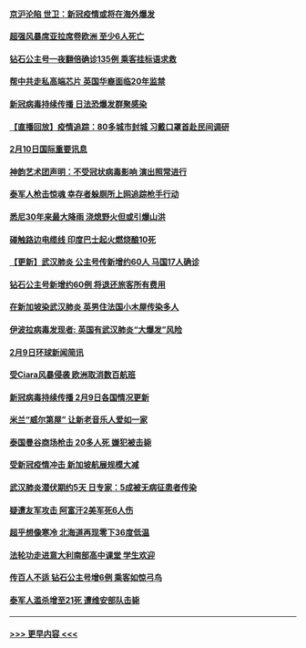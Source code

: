#### [京沪沦陷 世卫：新冠疫情或将在海外爆发](../pages/prog202/a102774135.md?t=02110744) 
#### [超强风暴席亚拉席卷欧洲 至少6人死亡](../pages/prog202/a102774122.md?t=02110744) 
#### [钻石公主号一夜翻倍确诊135例 乘客挂标语求救](../pages/prog202/a102774041.md?t=02110744) 
#### [帮中共走私高端芯片 英国华裔面临20年监禁](../pages/prog202/a102774002.md?t=02110744) 
#### [新冠病毒持续传播 日法恐爆发群聚感染](../pages/prog202/a102773992.md?t=02110744) 
#### [【直播回放】疫情追踪：80多城市封城 习戴口罩首赴民间调研](../pages/prog202/a102773728.md?t=02110744) 
#### [2月10日国际重要讯息](../pages/prog202/a102773759.md?t=02110744) 
#### [神韵艺术团声明：不受冠状病毒影响 演出照常进行](../pages/prog202/a102773674.md?t=02110744) 
#### [泰军人枪击惊魂 幸存者躲厕所上网追踪枪手行动](../pages/prog202/a102773660.md?t=02110744) 
#### [悉尼30年来最大降雨 浇熄野火但或引爆山洪](../pages/prog202/a102773651.md?t=02110744) 
#### [碰触路边电缆线 印度巴士起火燃烧酿10死](../pages/prog202/a102773642.md?t=02110744) 
#### [【更新】武汉肺炎 公主号传新增约60人 马国17人确诊](../pages/prog202/a102770740.md?t=02110744) 
#### [钻石公主号新增约60例 将退还旅客所有费用](../pages/prog202/a102773601.md?t=02110744) 
#### [在新加坡染武汉肺炎 英男住法国小木屋传染多人](../pages/prog202/a102773485.md?t=02110744) 
#### [伊波拉病毒发现者: 英国有武汉肺炎“大爆发”风险](../pages/prog202/a102773474.md?t=02110744) 
#### [2月9日环球新闻简讯](../pages/prog202/a102773390.md?t=02110744) 
#### [受Ciara风暴侵袭 欧洲取消数百航班](../pages/prog202/a102773357.md?t=02110744) 
#### [新冠病毒持续传播 2月9日各国情况更新](../pages/prog202/a102773346.md?t=02110744) 
#### [米兰“威尔第屋” 让新老音乐人爱如一家](../pages/prog202/a102773245.md?t=02110744) 
#### [泰国曼谷商场枪击 20多人死 嫌犯被击毙](../pages/prog202/a102773230.md?t=02110744) 
#### [受新冠疫情冲击 新加坡航展规模大减](../pages/prog202/a102773207.md?t=02110744) 
#### [武汉肺炎潜伏期约5天 日专家：5成被无病征患者传染](../pages/prog202/a102773145.md?t=02110744) 
#### [疑遭友军攻击 阿富汗2美军死6人伤](../pages/prog202/a102773140.md?t=02110744) 
#### [超乎想像寒冷 北海道再现零下36度低温](../pages/prog202/a102773122.md?t=02110744) 
#### [法轮功走进意大利南部高中课堂 学生欢迎](../pages/prog202/a102773105.md?t=02110744) 
#### [传百人不适 钻石公主号增6例 乘客如惊弓鸟](../pages/prog202/a102773051.md?t=02110744) 
#### [泰军人滥杀增至21死 遭维安部队击毙](../pages/prog202/a102772913.md?t=02110744) 

----
#### [ >>> 更早内容 <<< ](../indexes/prog202-earlier.md)
